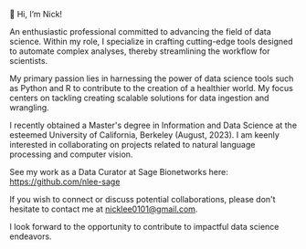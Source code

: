 👋 Hi, I’m Nick!

An enthusiastic professional committed to advancing the field of data science. Within my role, I specialize in crafting cutting-edge tools designed to automate complex analyses, thereby streamlining the workflow for scientists.

My primary passion lies in harnessing the power of data science tools such as Python and R to contribute to the creation of a healthier world. My focus centers on tackling creating scalable solutions for data ingestion and wrangling.

I recently obtained a Master's degree in Information and Data Science at the esteemed University of California, Berkeley (August, 2023). I am keenly interested in collaborating on projects related to natural language processing and computer vision.

See my work as a Data Curator at Sage Bionetworks here: https://github.com/nlee-sage

If you wish to connect or discuss potential collaborations, please don't hesitate to contact me at nicklee0101@gmail.com.

I look forward to the opportunity to contribute to impactful data science endeavors.
